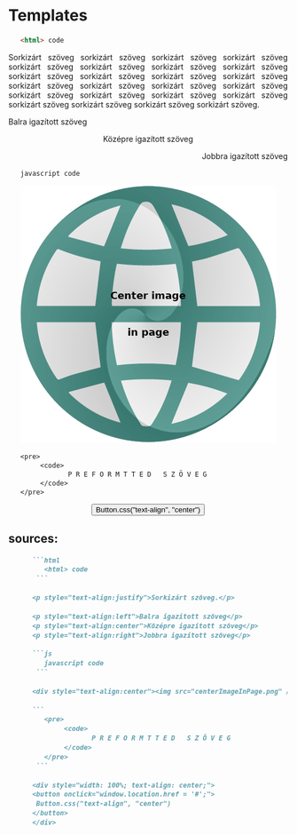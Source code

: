 # Templates

```html
   <html> code 
```

<p style="text-align:justify">Sorkizárt szöveg sorkizárt szöveg sorkizárt szöveg sorkizárt szöveg sorkizárt szöveg sorkizárt szöveg sorkizárt szöveg sorkizárt szöveg sorkizárt szöveg sorkizárt szöveg sorkizárt szöveg sorkizárt szöveg sorkizárt szöveg sorkizárt szöveg sorkizárt szöveg sorkizárt szöveg sorkizárt szöveg sorkizárt szöveg sorkizárt szöveg sorkizárt szöveg sorkizárt szöveg sorkizárt szöveg sorkizárt szöveg sorkizárt szöveg.</p>

<p style="text-align:left">Balra igazított szöveg</p>  
<p style="text-align:center">Középre igazított szöveg</p>  
<p style="text-align:right">Jobbra igazított szöveg</p>  

```js
   javascript code 
```

<div style="text-align:center"><img src="centerImageInPage.png" /></div>

```
   <pre>
        <code>
               P R E F O R M T T E D   S Z Ö V E G
        </code>
   </pre>
```

<div style="width: 100%; text-align: center;">
<button onclick="window.location.href = '#';">
 Button.css("text-align", "center")
</button>
</div>  

## sources:

```md
      ```html
         <html> code 
       ```

      <p style="text-align:justify">Sorkizárt szöveg.</p>

      <p style="text-align:left">Balra igazított szöveg</p>  
      <p style="text-align:center">Középre igazított szöveg</p>  
      <p style="text-align:right">Jobbra igazított szöveg</p>  

      ```js
         javascript code 
       ```

      <div style="text-align:center"><img src="centerImageInPage.png" /></div>

      ```
         <pre>
              <code>
                     P R E F O R M T T E D   S Z Ö V E G
              </code>
         </pre>
       ```

      <div style="width: 100%; text-align: center;">
      <button onclick="window.location.href = '#';">
       Button.css("text-align", "center")
      </button>
      </div>  
```
